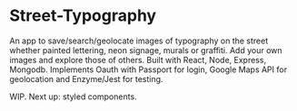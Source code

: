 # Street-Typography
An app to save/search/geolocate images of typography on the street whether painted lettering, neon signage, murals or graffiti. Add your own images and explore those of others. Built with React, Node, Express, Mongodb. Implements Oauth with Passport for login, Google Maps API for geolocation and Enzyme/Jest for testing.

WIP. Next up: styled components.
